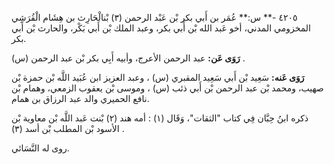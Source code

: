 ٤٢٠٥ -** س:** عُمَر بن أَبي بكر بْن عَبْد الرحمن (٣) بْنالْحَارِث بن هِشَام الْقُرَشِي المخزومي المدني، أخو عَبد الله بْن أَبي بكر، وعبد الملك بْن أَبي بَكْر، والحارث بْن أَبي بكر.

**رَوَى عَن:** عبد الرحمن الأعرج، وأبيه أَبِي بكر بْن عبد الرحمن (س) .

**رَوَى عَنه:** سَعِيد بْن أَبي سَعِيد المقبري (س) ، وعبد العزيز ابن عُبَيد اللَّه بْن حمزة بْن صهيب، ومحمد بْن عبد الرحمن بْن أَبي ذئب (س) ، وموسى بْن يعقوب الزمعي، وهمام بْن نافع الحميري والد عبد الرزاق بن همام.

ذكره ابنُ حِبَّان فِي كتاب "الثقات"، وَقَال (١) : أمه هند (٢) بْنت عَبد اللَّه بْن معاوية بْن الأسود بْن المطلب بْن أسد (٣) .

روى له النَّسَائي.